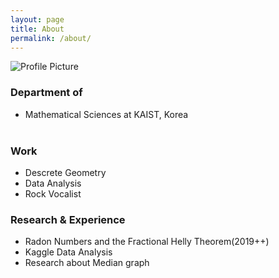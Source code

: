 ```yaml
---
layout: page
title: About
permalink: /about/
---
```


<img src="{{ site.baseurl }}/assets/profile.jpg" title="Profile Picture" class="profile">

### Department of
- Mathematical Sciences at KAIST, Korea</li><br>

### Work
- Descrete Geometry
- Data Analysis
- Rock Vocalist

### Research & Experience
- Radon Numbers and the Fractional Helly Theorem(2019++)
- Kaggle Data Analysis
- Research about Median graph
